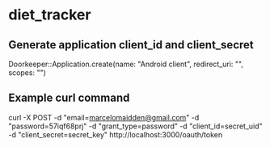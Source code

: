 # diet_tracker

## Generate application client_id and client_secret
Doorkeeper::Application.create(name: "Android client", redirect_uri: "", scopes: "")

## Example curl command
curl -X POST -d "email=marcelomaidden@gmail.com" -d "password=57iqf68prj" -d "grant_type=password" -d "client_id=secret_uid" -d "client_secret=secret_key" http://localhost:3000/oauth/token


